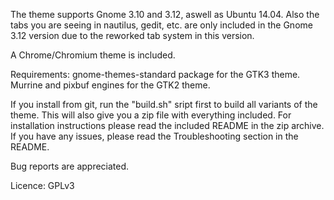 The theme supports Gnome 3.10 and 3.12, aswell as Ubuntu 14.04. Also the tabs you are seeing in nautilus, gedit, etc. are only included in the Gnome 3.12 version due to the reworked tab system in this version.

A Chrome/Chromium theme is included.

Requirements: gnome-themes-standard package for the GTK3 theme. Murrine and pixbuf engines for the GTK2 theme.

If you install from git, run the "build.sh" sript first to build all variants of the theme. This will also give you a zip file with everything included.
For installation instructions please read the included README in the zip archive. If you have any issues, please read the Troubleshooting section in the README.

Bug reports are appreciated.

Licence: GPLv3
